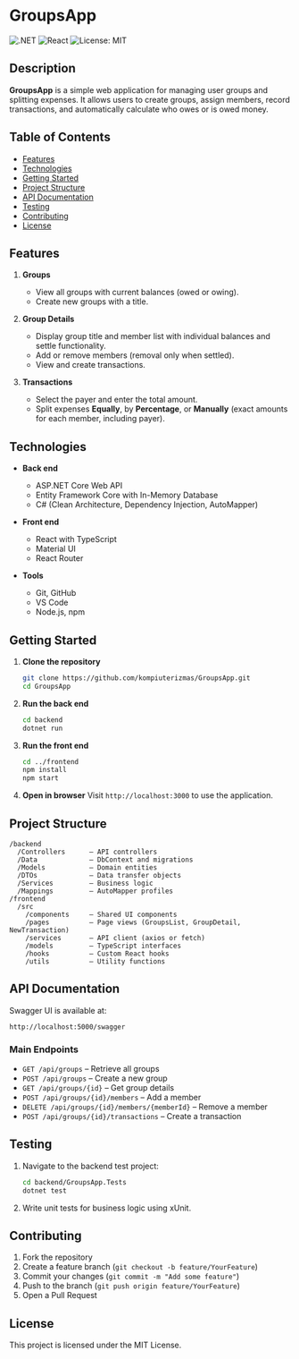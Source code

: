 # GroupsApp

![.NET](https://img.shields.io/badge/.NET-Core-blue) ![React](https://img.shields.io/badge/React-TypeScript-blue) ![License: MIT](https://img.shields.io/badge/License-MIT-green)

## Description

**GroupsApp** is a simple web application for managing user groups and splitting expenses. It allows users to create groups, assign members, record transactions, and automatically calculate who owes or is owed money.

## Table of Contents

* [Features](#features)
* [Technologies](#technologies)
* [Getting Started](#getting-started)
* [Project Structure](#project-structure)
* [API Documentation](#api-documentation)
* [Testing](#testing)
* [Contributing](#contributing)
* [License](#license)

## Features

1. **Groups**

   * View all groups with current balances (owed or owing).
   * Create new groups with a title.
2. **Group Details**

   * Display group title and member list with individual balances and settle functionality.
   * Add or remove members (removal only when settled).
   * View and create transactions.
3. **Transactions**

   * Select the payer and enter the total amount.
   * Split expenses **Equally**, by **Percentage**, or **Manually** (exact amounts for each member, including payer).

## Technologies

* **Back end**

  * ASP.NET Core Web API
  * Entity Framework Core with In-Memory Database
  * C# (Clean Architecture, Dependency Injection, AutoMapper)
* **Front end**

  * React with TypeScript
  * Material UI
  * React Router
* **Tools**

  * Git, GitHub
  * VS Code
  * Node.js, npm

## Getting Started

1. **Clone the repository**

   ```bash
   git clone https://github.com/kompiuterizmas/GroupsApp.git
   cd GroupsApp
   ```
2. **Run the back end**

   ```bash
   cd backend
   dotnet run
   ```
3. **Run the front end**

   ```bash
   cd ../frontend
   npm install
   npm start
   ```
4. **Open in browser**
   Visit `http://localhost:3000` to use the application.

## Project Structure

```
/backend
  /Controllers      – API controllers
  /Data             – DbContext and migrations
  /Models           – Domain entities
  /DTOs             – Data transfer objects
  /Services         – Business logic
  /Mappings         – AutoMapper profiles
/frontend
  /src
    /components     – Shared UI components
    /pages          – Page views (GroupsList, GroupDetail, NewTransaction)
    /services       – API client (axios or fetch)
    /models         – TypeScript interfaces
    /hooks          – Custom React hooks
    /utils          – Utility functions
```

## API Documentation

Swagger UI is available at:

```
http://localhost:5000/swagger
```

### Main Endpoints

* `GET /api/groups` – Retrieve all groups
* `POST /api/groups` – Create a new group
* `GET /api/groups/{id}` – Get group details
* `POST /api/groups/{id}/members` – Add a member
* `DELETE /api/groups/{id}/members/{memberId}` – Remove a member
* `POST /api/groups/{id}/transactions` – Create a transaction

## Testing

1. Navigate to the backend test project:

   ```bash
   cd backend/GroupsApp.Tests
   dotnet test
   ```
2. Write unit tests for business logic using xUnit.

## Contributing

1. Fork the repository
2. Create a feature branch (`git checkout -b feature/YourFeature`)
3. Commit your changes (`git commit -m "Add some feature"`)
4. Push to the branch (`git push origin feature/YourFeature`)
5. Open a Pull Request

## License

This project is licensed under the MIT License.

